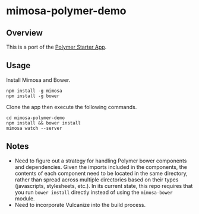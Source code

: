 mimosa-polymer-demo
===================

## Overview

This is a port of the [Polymer Starter App](https://www.polymer-project.org/docs/start/tutorial/intro.html).

## Usage

Install Mimosa and Bower.

```
npm install -g mimosa
npm install -g bower
```

Clone the app then execute the following commands.

```
cd mimosa-polymer-demo
npm install && bower install
mimosa watch --server
```

## Notes

* Need to figure out a strategy for handling Polymer bower components
  and dependencies. Given the imports included in the components, the
  contents of each component need to be located in the same directory,
  rather than spread across multiple directories based on their types
  (javascripts, stylesheets, etc.).
  In its current state, this repo requires that you run `bower install`
  directly instead of using the `mimosa-bower` module.
* Need to incorporate Vulcanize into the build process.
